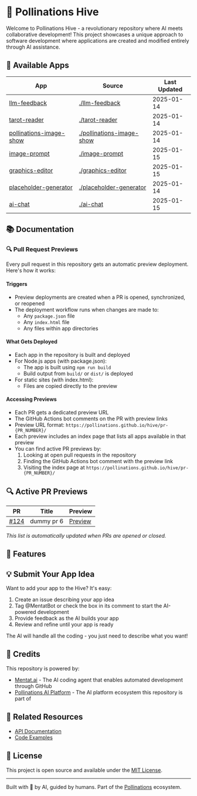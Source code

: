 # 🐝 Pollinations Hive
<!-- Placeholder for deployment simplification changes -->

Welcome to Pollinations Hive - a revolutionary repository where AI meets collaborative development! This project showcases a unique approach to software development where applications are created and modified entirely through AI assistance.

## 📱 Available Apps

| App | Source | Last Updated |
|-----|--------|--------------|
| [llm-feedback](https://pollinations.github.io/hive/main/llm-feedback/) | [./llm-feedback](./llm-feedback) | 2025-01-14 |
| [tarot-reader](https://pollinations.github.io/hive/main/tarot-reader/) | [./tarot-reader](./tarot-reader) | 2025-01-14 |
| [pollinations-image-show](https://pollinations.github.io/hive/main/pollinations-image-show/) | [./pollinations-image-show](./pollinations-image-show) | 2025-01-14 |
| [image-prompt](https://pollinations.github.io/hive/main/image-prompt/) | [./image-prompt](./image-prompt) | 2025-01-15 |
| [graphics-editor](https://pollinations.github.io/hive/main/graphics-editor/) | [./graphics-editor](./graphics-editor) | 2025-01-15 |
| [placeholder-generator](https://pollinations.github.io/hive/main/placeholder-generator/) | [./placeholder-generator](./placeholder-generator) | 2025-01-14 |
| [ai-chat](https://pollinations.github.io/hive/main/ai-chat/) | [./ai-chat](./ai-chat) | 2025-01-15 |
## 📚 Documentation

### 🔍 Pull Request Previews

Every pull request in this repository gets an automatic preview deployment. Here's how it works:

#### Triggers
- Preview deployments are created when a PR is opened, synchronized, or reopened
- The deployment workflow runs when changes are made to:
  - Any `package.json` file
  - Any `index.html` file
  - Any files within app directories

#### What Gets Deployed
- Each app in the repository is built and deployed
- For Node.js apps (with package.json):
  - The app is built using `npm run build`
  - Build output from `build/` or `dist/` is deployed
- For static sites (with index.html):
  - Files are copied directly to the preview

#### Accessing Previews
- Each PR gets a dedicated preview URL
- The GitHub Actions bot comments on the PR with preview links
- Preview URL format: `https://pollinations.github.io/hive/pr-{PR_NUMBER}/`
- Each preview includes an index page that lists all apps available in that preview
- You can find active PR previews by:
  1. Looking at open pull requests in the repository
  2. Finding the GitHub Actions bot comment with the preview link
  3. Visiting the index page at `https://pollinations.github.io/hive/pr-{PR_NUMBER}/`

## 🔍 Active PR Previews

| PR | Title | Preview |
|-----|--------|---------|
| [#124](https://github.com/pollinations/hive/pull/124) | dummy pr 6 | [Preview](https://pollinations.github.io/hive/pr-124/) |

_This list is automatically updated when PRs are opened or closed._
## 🌈 Features
## 💡 Submit Your App Idea

Want to add your app to the Hive? It's easy:

1. Create an issue describing your app idea
2. Tag @MentatBot or check the box in its comment to start the AI-powered development
3. Provide feedback as the AI builds your app
4. Review and refine until your app is ready

The AI will handle all the coding - you just need to describe what you want!

## 🙏 Credits

This repository is powered by:

- [Mentat.ai](https://mentat.ai/) - The AI coding agent that enables automated development through GitHub
- [Pollinations AI Platform](https://pollinations.ai) - The AI platform ecosystem this repository is part of

## 🔗 Related Resources

- [API Documentation](POLLINATIONS_APIDOCS.md)
- [Code Examples](POLLINATIONS_CODE_EXAMPLES.MD)

## 📝 License

This project is open source and available under the [MIT License](LICENSE).

---

Built with 🤖 by AI, guided by humans. Part of the [Pollinations](https://pollinations.ai) ecosystem.
